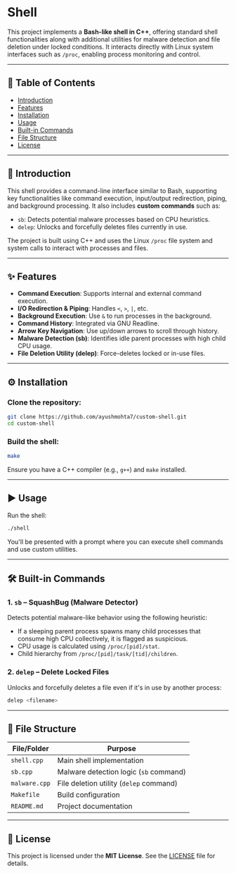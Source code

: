 # Shell

This project implements a **Bash-like shell in C++**, offering standard shell functionalities along with additional utilities for malware detection and file deletion under locked conditions. It interacts directly with Linux system interfaces such as `/proc`, enabling process monitoring and control.

---

## 📑 Table of Contents
- [Introduction](#introduction)
- [Features](#features)
- [Installation](#installation)
- [Usage](#usage)
- [Built-in Commands](#built-in-commands)
- [File Structure](#file-structure)
- [License](#license)

---

## 🧾 Introduction

This shell provides a command-line interface similar to Bash, supporting key functionalities like command execution, input/output redirection, piping, and background processing. It also includes **custom commands** such as:
- `sb`: Detects potential malware processes based on CPU heuristics.
- `delep`: Unlocks and forcefully deletes files currently in use.

The project is built using C++ and uses the Linux `/proc` file system and system calls to interact with processes and files.

---

## ✨ Features

- **Command Execution**: Supports internal and external command execution.
- **I/O Redirection & Piping**: Handles `<`, `>`, `|`, etc.
- **Background Execution**: Use `&` to run processes in the background.
- **Command History**: Integrated via GNU Readline.
- **Arrow Key Navigation**: Use up/down arrows to scroll through history.
- **Malware Detection (sb)**: Identifies idle parent processes with high child CPU usage.
- **File Deletion Utility (delep)**: Force-deletes locked or in-use files.

---

## ⚙️ Installation

### Clone the repository:
```bash
git clone https://github.com/ayushmohta7/custom-shell.git
cd custom-shell
```

### Build the shell:
```bash
make
```

Ensure you have a C++ compiler (e.g., `g++`) and `make` installed.

---

## ▶️ Usage

Run the shell:
```bash
./shell
```

You'll be presented with a prompt where you can execute shell commands and use custom utilities.

---

## 🛠 Built-in Commands

### 1. `sb` – SquashBug (Malware Detector)
Detects potential malware-like behavior using the following heuristic:
- If a sleeping parent process spawns many child processes that consume high CPU collectively, it is flagged as suspicious.
- CPU usage is calculated using `/proc/[pid]/stat`.
- Child hierarchy from `/proc/[pid]/task/[tid]/children`.

### 2. `delep` – Delete Locked Files
Unlocks and forcefully deletes a file even if it's in use by another process:
```bash
delep <filename>
```

---

## 📁 File Structure

| File/Folder         | Purpose                                   |
|---------------------|-------------------------------------------|
| `shell.cpp`         | Main shell implementation                |
| `sb.cpp`            | Malware detection logic (`sb` command)   |
| `malware.cpp`         | File deletion utility (`delep` command)  |
| `Makefile`          | Build configuration                      |
| `README.md`         | Project documentation                    |


---

## 📄 License

This project is licensed under the **MIT License**. See the [LICENSE](LICENSE) file for details.
